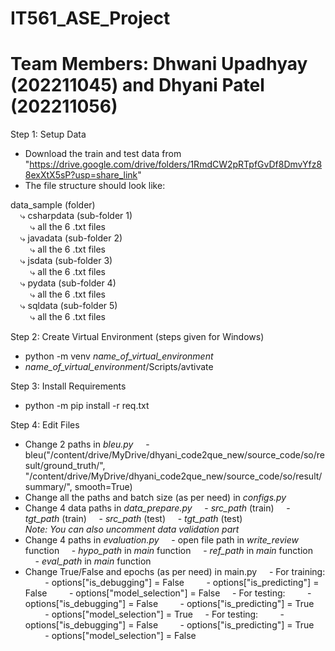 # IT561_ASE_Project
# Team Members: Dhwani Upadhyay (202211045) and Dhyani Patel (202211056)

Step 1: Setup Data
- Download the train and test data from "https://drive.google.com/drive/folders/1RmdCW2pRTpfGvDf8DmvYfz88exXtX5sP?usp=share_link"
- The file structure should look like:

data_sample (folder)  
&nbsp;&nbsp;&nbsp;&nbsp;⤷ csharpdata (sub-folder 1)  
&nbsp;&nbsp;&nbsp;&nbsp;&nbsp;&nbsp;&nbsp;&nbsp;⤷ all the 6 .txt files  
&nbsp;&nbsp;&nbsp;&nbsp;⤷ javadata (sub-folder 2)  
&nbsp;&nbsp;&nbsp;&nbsp;&nbsp;&nbsp;&nbsp;&nbsp;⤷ all the 6 .txt files  
&nbsp;&nbsp;&nbsp;&nbsp;⤷ jsdata (sub-folder 3)  
&nbsp;&nbsp;&nbsp;&nbsp;&nbsp;&nbsp;&nbsp;&nbsp;⤷ all the 6 .txt files  
&nbsp;&nbsp;&nbsp;&nbsp;⤷ pydata (sub-folder 4)  
&nbsp;&nbsp;&nbsp;&nbsp;&nbsp;&nbsp;&nbsp;&nbsp;⤷ all the 6 .txt files  
&nbsp;&nbsp;&nbsp;&nbsp;⤷ sqldata (sub-folder 5)  
&nbsp;&nbsp;&nbsp;&nbsp;&nbsp;&nbsp;&nbsp;&nbsp;⤷ all the 6 .txt files  

Step 2: Create Virtual Environment (steps given for Windows)
- python -m venv *name_of_virtual_environment*
- *name_of_virtual_environment*/Scripts/avtivate

Step 3: Install Requirements
- python -m pip install -r req.txt

Step 4: Edit Files
- Change 2 paths in *bleu.py*
&nbsp;&nbsp;&nbsp;&nbsp;- bleu("/content/drive/MyDrive/dhyani_code2que_new/source_code/so/result/ground_truth/", "/content/drive/MyDrive/dhyani_code2que_new/source_code/so/result/summary/", smooth=True)
- Change all the paths and batch size (as per need) in *configs.py*
- Change 4 data paths in *data_prepare.py*
&nbsp;&nbsp;&nbsp;&nbsp;- *src_path* (train)
&nbsp;&nbsp;&nbsp;&nbsp;- *tgt_path* (train)
&nbsp;&nbsp;&nbsp;&nbsp;- *src_path* (test)
&nbsp;&nbsp;&nbsp;&nbsp;- *tgt_path* (test)  
*Note: You can also uncomment data validation part*
- Change 4 paths in *evaluation.py*
&nbsp;&nbsp;&nbsp;&nbsp;- open file path in *write_review* function
&nbsp;&nbsp;&nbsp;&nbsp;- *hypo_path* in *main* function
&nbsp;&nbsp;&nbsp;&nbsp;- *ref_path* in *main* function
&nbsp;&nbsp;&nbsp;&nbsp;- *eval_path* in *main* function
- Change True/False and epochs (as per need) in main.py
&nbsp;&nbsp;&nbsp;&nbsp;- For training:
&nbsp;&nbsp;&nbsp;&nbsp;&nbsp;&nbsp;&nbsp;&nbsp;- options["is_debugging"] = False
&nbsp;&nbsp;&nbsp;&nbsp;&nbsp;&nbsp;&nbsp;&nbsp;- options["is_predicting"] = False
&nbsp;&nbsp;&nbsp;&nbsp;&nbsp;&nbsp;&nbsp;&nbsp;- options["model_selection"] = False
&nbsp;&nbsp;&nbsp;&nbsp;- For testing:
&nbsp;&nbsp;&nbsp;&nbsp;&nbsp;&nbsp;&nbsp;&nbsp;- options["is_debugging"] = False
&nbsp;&nbsp;&nbsp;&nbsp;&nbsp;&nbsp;&nbsp;&nbsp;- options["is_predicting"] = True
&nbsp;&nbsp;&nbsp;&nbsp;&nbsp;&nbsp;&nbsp;&nbsp;- options["model_selection"] = True
&nbsp;&nbsp;&nbsp;&nbsp;- For testing:
&nbsp;&nbsp;&nbsp;&nbsp;&nbsp;&nbsp;&nbsp;&nbsp;- options["is_debugging"] = False
&nbsp;&nbsp;&nbsp;&nbsp;&nbsp;&nbsp;&nbsp;&nbsp;- options["is_predicting"] = True
&nbsp;&nbsp;&nbsp;&nbsp;&nbsp;&nbsp;&nbsp;&nbsp;- options["model_selection"] = False